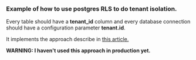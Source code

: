 

### Example of how to use postgres RLS to do tenant isolation.

Every table should have a **tenant_id** column and every database connection should have a configuration parameter **tenant.id**.

It implements the approach describe in [this article.](https://aws.amazon.com/blogs/database/multi-tenant-data-isolation-with-postgresql-row-level-security/)

**WARNING: I haven't used this approach in production yet.**
